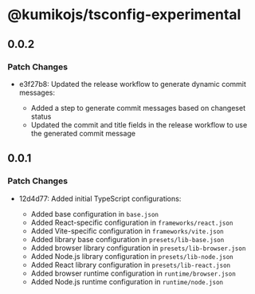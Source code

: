 # @kumikojs/tsconfig-experimental

## 0.0.2

### Patch Changes

- e3f27b8: Updated the release workflow to generate dynamic commit messages:

  - Added a step to generate commit messages based on changeset status
  - Updated the commit and title fields in the release workflow to use the generated commit message

## 0.0.1

### Patch Changes

- 12d4d77: Added initial TypeScript configurations:

  - Added base configuration in `base.json`
  - Added React-specific configuration in `frameworks/react.json`
  - Added Vite-specific configuration in `frameworks/vite.json`
  - Added library base configuration in `presets/lib-base.json`
  - Added browser library configuration in `presets/lib-browser.json`
  - Added Node.js library configuration in `presets/lib-node.json`
  - Added React library configuration in `presets/lib-react.json`
  - Added browser runtime configuration in `runtime/browser.json`
  - Added Node.js runtime configuration in `runtime/node.json`
